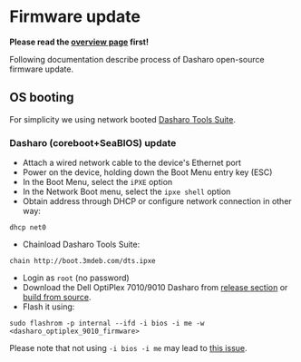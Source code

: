 # Firmware update

**Please read the [overview page](overview.md) first!**

Following documentation describe process of Dasharo open-source firmware
update.

## OS booting

For simplicity we using network booted 
[Dasharo Tools Suite](../../../common-coreboot-docs/dasharo_tools_suite).

### Dasharo (coreboot+SeaBIOS) update

* Attach a wired network cable to the device's Ethernet port
* Power on the device, holding down the Boot Menu entry key (ESC)
* In the Boot Menu, select the `iPXE` option
* In the Network Boot menu, select the `ipxe shell` option
* Obtain address through DHCP or configure network connection in other way:
```console
dhcp net0
```

* Chainload Dasharo Tools Suite:
```console
chain http://boot.3mdeb.com/dts.ipxe
```

* Login as `root` (no password)
* Download the Dell OptiPlex 7010/9010 Dasharo from [release
  section](releases.md#binaries) or [build from source](building-manual.md).
* Flash it using:
```console
sudo flashrom -p internal --ifd -i bios -i me -w <dasharo_optiplex_9010_firmware>
```

Please note that not using `-i bios -i me` may lead to 
[this issue](faq/#cpu-was-replace-warm-reset-required-loop).
